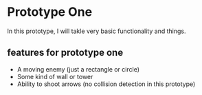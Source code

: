 # Prototype One
In this prototype, I will takle very basic functionality and things.

## features for prototype one
- A moving enemy (just a rectangle or circle)
- Some kind of wall or tower
- Ability to shoot arrows (no collision detection in this prototype)
